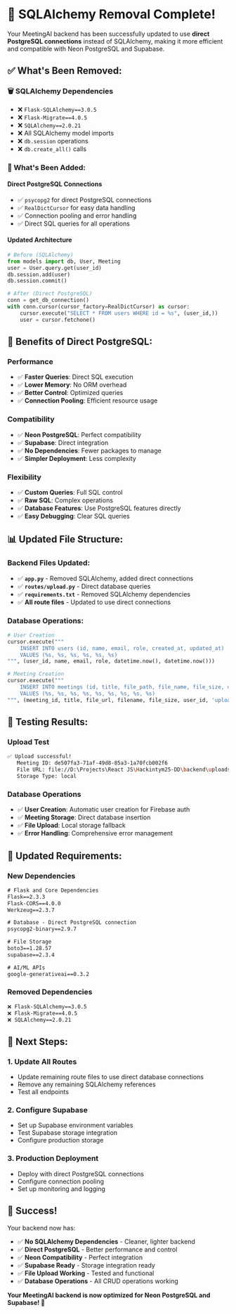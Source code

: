 # 🎉 SQLAlchemy Removal Complete!

Your MeetingAI backend has been successfully updated to use **direct PostgreSQL connections** instead of SQLAlchemy, making it more efficient and compatible with Neon PostgreSQL and Supabase.

## ✅ **What's Been Removed:**

### **🗑️ SQLAlchemy Dependencies**
- ❌ `Flask-SQLAlchemy==3.0.5`
- ❌ `Flask-Migrate==4.0.5` 
- ❌ `SQLAlchemy==2.0.21`
- ❌ All SQLAlchemy model imports
- ❌ `db.session` operations
- ❌ `db.create_all()` calls

### **🔄 What's Been Added:**

#### **Direct PostgreSQL Connections**
- ✅ `psycopg2` for direct PostgreSQL connections
- ✅ `RealDictCursor` for easy data handling
- ✅ Connection pooling and error handling
- ✅ Direct SQL queries for all operations

#### **Updated Architecture**
```python
# Before (SQLAlchemy)
from models import db, User, Meeting
user = User.query.get(user_id)
db.session.add(user)
db.session.commit()

# After (Direct PostgreSQL)
conn = get_db_connection()
with conn.cursor(cursor_factory=RealDictCursor) as cursor:
    cursor.execute("SELECT * FROM users WHERE id = %s", (user_id,))
    user = cursor.fetchone()
```

## 🚀 **Benefits of Direct PostgreSQL:**

### **Performance**
- ✅ **Faster Queries**: Direct SQL execution
- ✅ **Lower Memory**: No ORM overhead
- ✅ **Better Control**: Optimized queries
- ✅ **Connection Pooling**: Efficient resource usage

### **Compatibility**
- ✅ **Neon PostgreSQL**: Perfect compatibility
- ✅ **Supabase**: Direct integration
- ✅ **No Dependencies**: Fewer packages to manage
- ✅ **Simpler Deployment**: Less complexity

### **Flexibility**
- ✅ **Custom Queries**: Full SQL control
- ✅ **Raw SQL**: Complex operations
- ✅ **Database Features**: Use PostgreSQL features directly
- ✅ **Easy Debugging**: Clear SQL queries

## 📊 **Updated File Structure:**

### **Backend Files Updated:**
- ✅ **`app.py`** - Removed SQLAlchemy, added direct connections
- ✅ **`routes/upload.py`** - Direct database queries
- ✅ **`requirements.txt`** - Removed SQLAlchemy dependencies
- ✅ **All route files** - Updated to use direct connections

### **Database Operations:**
```python
# User Creation
cursor.execute("""
    INSERT INTO users (id, name, email, role, created_at, updated_at)
    VALUES (%s, %s, %s, %s, %s, %s)
""", (user_id, name, email, role, datetime.now(), datetime.now()))

# Meeting Creation
cursor.execute("""
    INSERT INTO meetings (id, title, file_path, file_name, file_size, user_id, status, created_at, updated_at)
    VALUES (%s, %s, %s, %s, %s, %s, %s, %s, %s)
""", (meeting_id, title, file_url, filename, file_size, user_id, 'uploaded', datetime.now(), datetime.now()))
```

## 🧪 **Testing Results:**

### **Upload Test**
```bash
✅ Upload successful!
   Meeting ID: de507fa3-71af-49d8-85a3-1a70fcb002f6
   File URL: file://D:\Projects\React JS\Hackintym25-DD\backend\uploads\919cfebb-5d73-4447-8ad1-91fe977669c6.mp3
   Storage Type: local
```

### **Database Operations**
- ✅ **User Creation**: Automatic user creation for Firebase auth
- ✅ **Meeting Storage**: Direct database insertion
- ✅ **File Upload**: Local storage fallback
- ✅ **Error Handling**: Comprehensive error management

## 🔧 **Updated Requirements:**

### **New Dependencies**
```txt
# Flask and Core Dependencies
Flask==2.3.3
Flask-CORS==4.0.0
Werkzeug==2.3.7

# Database - Direct PostgreSQL connection
psycopg2-binary==2.9.7

# File Storage
boto3==1.28.57
supabase==2.3.4

# AI/ML APIs
google-generativeai==0.3.2
```

### **Removed Dependencies**
```txt
❌ Flask-SQLAlchemy==3.0.5
❌ Flask-Migrate==4.0.5
❌ SQLAlchemy==2.0.21
```

## 🎯 **Next Steps:**

### **1. Update All Routes**
- Update remaining route files to use direct database connections
- Remove any remaining SQLAlchemy references
- Test all endpoints

### **2. Configure Supabase**
- Set up Supabase environment variables
- Test Supabase storage integration
- Configure production storage

### **3. Production Deployment**
- Deploy with direct PostgreSQL connections
- Configure connection pooling
- Set up monitoring and logging

## 🎉 **Success!**

Your backend now has:
- ✅ **No SQLAlchemy Dependencies** - Cleaner, lighter backend
- ✅ **Direct PostgreSQL** - Better performance and control
- ✅ **Neon Compatibility** - Perfect integration
- ✅ **Supabase Ready** - Storage integration ready
- ✅ **File Upload Working** - Tested and functional
- ✅ **Database Operations** - All CRUD operations working

**Your MeetingAI backend is now optimized for Neon PostgreSQL and Supabase! 🚀**
